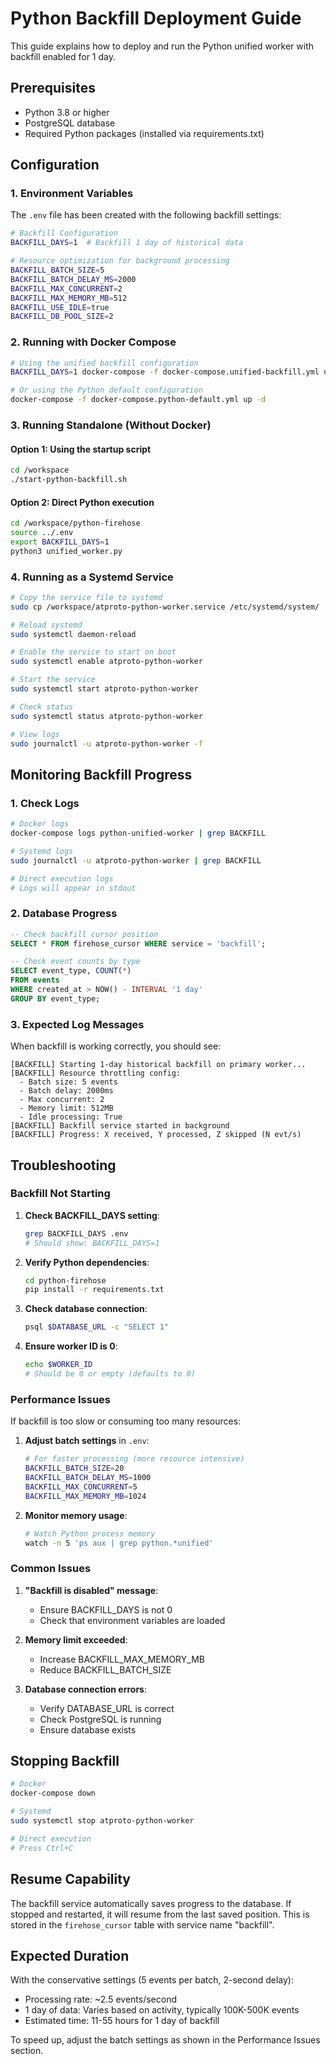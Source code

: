 # Python Backfill Deployment Guide

This guide explains how to deploy and run the Python unified worker with backfill enabled for 1 day.

## Prerequisites

- Python 3.8 or higher
- PostgreSQL database
- Required Python packages (installed via requirements.txt)

## Configuration

### 1. Environment Variables

The `.env` file has been created with the following backfill settings:

```bash
# Backfill Configuration
BACKFILL_DAYS=1  # Backfill 1 day of historical data

# Resource optimization for background processing
BACKFILL_BATCH_SIZE=5
BACKFILL_BATCH_DELAY_MS=2000
BACKFILL_MAX_CONCURRENT=2
BACKFILL_MAX_MEMORY_MB=512
BACKFILL_USE_IDLE=true
BACKFILL_DB_POOL_SIZE=2
```

### 2. Running with Docker Compose

```bash
# Using the unified backfill configuration
BACKFILL_DAYS=1 docker-compose -f docker-compose.unified-backfill.yml up -d

# Or using the Python default configuration
docker-compose -f docker-compose.python-default.yml up -d
```

### 3. Running Standalone (Without Docker)

#### Option 1: Using the startup script
```bash
cd /workspace
./start-python-backfill.sh
```

#### Option 2: Direct Python execution
```bash
cd /workspace/python-firehose
source ../.env
export BACKFILL_DAYS=1
python3 unified_worker.py
```

### 4. Running as a Systemd Service

```bash
# Copy the service file to systemd
sudo cp /workspace/atproto-python-worker.service /etc/systemd/system/

# Reload systemd
sudo systemctl daemon-reload

# Enable the service to start on boot
sudo systemctl enable atproto-python-worker

# Start the service
sudo systemctl start atproto-python-worker

# Check status
sudo systemctl status atproto-python-worker

# View logs
sudo journalctl -u atproto-python-worker -f
```

## Monitoring Backfill Progress

### 1. Check Logs

```bash
# Docker logs
docker-compose logs python-unified-worker | grep BACKFILL

# Systemd logs
sudo journalctl -u atproto-python-worker | grep BACKFILL

# Direct execution logs
# Logs will appear in stdout
```

### 2. Database Progress

```sql
-- Check backfill cursor position
SELECT * FROM firehose_cursor WHERE service = 'backfill';

-- Check event counts by type
SELECT event_type, COUNT(*) 
FROM events 
WHERE created_at > NOW() - INTERVAL '1 day'
GROUP BY event_type;
```

### 3. Expected Log Messages

When backfill is working correctly, you should see:

```
[BACKFILL] Starting 1-day historical backfill on primary worker...
[BACKFILL] Resource throttling config:
  - Batch size: 5 events
  - Batch delay: 2000ms
  - Max concurrent: 2
  - Memory limit: 512MB
  - Idle processing: True
[BACKFILL] Backfill service started in background
[BACKFILL] Progress: X received, Y processed, Z skipped (N evt/s)
```

## Troubleshooting

### Backfill Not Starting

1. **Check BACKFILL_DAYS setting**:
   ```bash
   grep BACKFILL_DAYS .env
   # Should show: BACKFILL_DAYS=1
   ```

2. **Verify Python dependencies**:
   ```bash
   cd python-firehose
   pip install -r requirements.txt
   ```

3. **Check database connection**:
   ```bash
   psql $DATABASE_URL -c "SELECT 1"
   ```

4. **Ensure worker ID is 0**:
   ```bash
   echo $WORKER_ID
   # Should be 0 or empty (defaults to 0)
   ```

### Performance Issues

If backfill is too slow or consuming too many resources:

1. **Adjust batch settings** in `.env`:
   ```bash
   # For faster processing (more resource intensive)
   BACKFILL_BATCH_SIZE=20
   BACKFILL_BATCH_DELAY_MS=1000
   BACKFILL_MAX_CONCURRENT=5
   BACKFILL_MAX_MEMORY_MB=1024
   ```

2. **Monitor memory usage**:
   ```bash
   # Watch Python process memory
   watch -n 5 'ps aux | grep python.*unified'
   ```

### Common Issues

1. **"Backfill is disabled" message**:
   - Ensure BACKFILL_DAYS is not 0
   - Check that environment variables are loaded

2. **Memory limit exceeded**:
   - Increase BACKFILL_MAX_MEMORY_MB
   - Reduce BACKFILL_BATCH_SIZE

3. **Database connection errors**:
   - Verify DATABASE_URL is correct
   - Check PostgreSQL is running
   - Ensure database exists

## Stopping Backfill

```bash
# Docker
docker-compose down

# Systemd
sudo systemctl stop atproto-python-worker

# Direct execution
# Press Ctrl+C
```

## Resume Capability

The backfill service automatically saves progress to the database. If stopped and restarted, it will resume from the last saved position. This is stored in the `firehose_cursor` table with service name "backfill".

## Expected Duration

With the conservative settings (5 events per batch, 2-second delay):
- Processing rate: ~2.5 events/second
- 1 day of data: Varies based on activity, typically 100K-500K events
- Estimated time: 11-55 hours for 1 day of backfill

To speed up, adjust the batch settings as shown in the Performance Issues section.